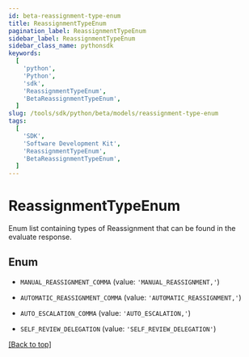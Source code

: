 ```yaml
---
id: beta-reassignment-type-enum
title: ReassignmentTypeEnum
pagination_label: ReassignmentTypeEnum
sidebar_label: ReassignmentTypeEnum
sidebar_class_name: pythonsdk
keywords:
  [
    'python',
    'Python',
    'sdk',
    'ReassignmentTypeEnum',
    'BetaReassignmentTypeEnum',
  ]
slug: /tools/sdk/python/beta/models/reassignment-type-enum
tags:
  [
    'SDK',
    'Software Development Kit',
    'ReassignmentTypeEnum',
    'BetaReassignmentTypeEnum',
  ]
---
```


# ReassignmentTypeEnum

Enum list containing types of Reassignment that can be found in the evaluate response.

## Enum

- `MANUAL_REASSIGNMENT_COMMA` (value: `'MANUAL_REASSIGNMENT,'`)

- `AUTOMATIC_REASSIGNMENT_COMMA` (value: `'AUTOMATIC_REASSIGNMENT,'`)

- `AUTO_ESCALATION_COMMA` (value: `'AUTO_ESCALATION,'`)

- `SELF_REVIEW_DELEGATION` (value: `'SELF_REVIEW_DELEGATION'`)

[[Back to top]](#)
